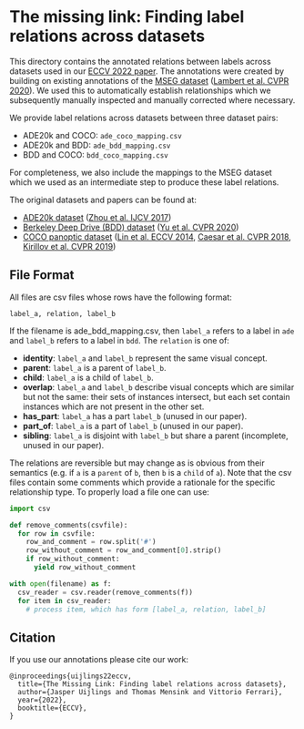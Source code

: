 # The missing link: Finding label relations across datasets
 
This directory contains the annotated relations between labels across
datasets used in our [ECCV 2022 paper](https://arxiv.org/abs/2206.04453).
The annotations were created by building on existing annotations of 
the [MSEG dataset](https://github.com/mseg-dataset/mseg-api)
([Lambert et al. CVPR 2020](https://arxiv.org/abs/2112.13762)).
We used this to automatically establish relationships which we subsequently
manually inspected and manually corrected where necessary.

We provide label relations across datasets between three dataset pairs:

* ADE20k and COCO: `ade_coco_mapping.csv`
* ADE20k and BDD: `ade_bdd_mapping.csv`
* BDD and COCO: `bdd_coco_mapping.csv`

For completeness, we also include the mappings to the MSEG dataset
which we used as an intermediate step to produce these label relations.

The original datasets and papers can be found at:

* [ADE20k dataset](https://groups.csail.mit.edu/vision/datasets/ADE20K) ([Zhou et al. IJCV 2017](https://arxiv.org/abs/1608.05442))
* [Berkeley Deep Drive (BDD) dataset](https://www.bdd100k.com/) ([Yu et al. CVPR 2020](https://arxiv.org/abs/1805.04687))
* [COCO panoptic dataset](https://cocodataset.org/#home) ([Lin et al. ECCV 2014](https://arxiv.org/abs/1405.0312), [Caesar et al. CVPR 2018](https://arxiv.org/abs/1612.03716), [Kirillov et al. CVPR 2019](https://arxiv.org/abs/1801.00868))

## File Format

All files are csv files whose rows have the following format:

```
label_a, relation, label_b
```

If the filename is ade_bdd_mapping.csv, then `label_a` refers to a label in `ade`
and `label_b` refers to a label in `bdd`. The `relation` is one of:

* **identity**: `label_a` and `label_b` represent the same visual concept.
* **parent**: `label_a` is a parent of `label_b`.
* **child**: `label_a` is a child of `label_b`.
* **overlap**: `label_a` and `label_b` describe visual concepts which are
similar but not the same: their sets of instances intersect, but each set
contain instances which are not present in the other set.
* **has_part**: `label_a` has a part `label_b` (unused in our paper).
* **part_of**: `label_a` is a part of `label_b` (unused in our paper).
* **sibling**: `label_a` is disjoint with `label_b` but share a parent (incomplete, unused in our paper).

The relations are reversible but may change as is obvious from their semantics
(e.g. if `a` is a `parent` of `b`, then `b` is a `child` of `a`).
Note that the csv files contain some comments which provide a rationale for the
specific relationship type. To properly load a file one can use:

```python
import csv

def remove_comments(csvfile):
  for row in csvfile:
    row_and_comment = row.split('#')
    row_without_comment = row_and_comment[0].strip()
    if row_without_comment:
      yield row_without_comment

with open(filename) as f:
  csv_reader = csv.reader(remove_comments(f))
  for item in csv_reader:
    # process item, which has form [label_a, relation, label_b]
```

## Citation

If you use our annotations please cite our work:

```
@inproceedings{uijlings22eccv,
  title={The Missing Link: Finding label relations across datasets},
  author={Jasper Uijlings and Thomas Mensink and Vittorio Ferrari},
  year={2022},
  booktitle={ECCV},
}
```

